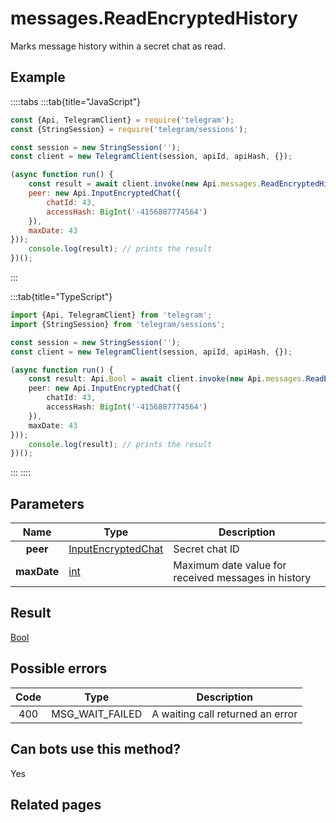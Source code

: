 # messages.ReadEncryptedHistory

Marks message history within a secret chat as read.



## Example

::::tabs
:::tab{title="JavaScript"}
```js
const {Api, TelegramClient} = require('telegram');
const {StringSession} = require('telegram/sessions');

const session = new StringSession('');
const client = new TelegramClient(session, apiId, apiHash, {});

(async function run() {
    const result = await client.invoke(new Api.messages.ReadEncryptedHistory({
    peer: new Api.InputEncryptedChat({
        chatId: 43,
        accessHash: BigInt('-4156887774564')
    }),
    maxDate: 43
}));
    console.log(result); // prints the result
})();
```
:::

:::tab{title="TypeScript"}
```ts
import {Api, TelegramClient} from 'telegram';
import {StringSession} from 'telegram/sessions';

const session = new StringSession('');
const client = new TelegramClient(session, apiId, apiHash, {});

(async function run() {
    const result: Api.Bool = await client.invoke(new Api.messages.ReadEncryptedHistory({
    peer: new Api.InputEncryptedChat({
        chatId: 43,
        accessHash: BigInt('-4156887774564')
    }),
    maxDate: 43
}));
    console.log(result); // prints the result
})();
```
:::
::::



## Parameters

| Name | Type | Description |
| :--: | ---- | ----------- |
| **peer** | [InputEncryptedChat](https://core.telegram.org/type/InputEncryptedChat) | Secret chat ID 
| **maxDate** | [int](https://core.telegram.org/type/int) | Maximum date value for received messages in history 


## Result

[Bool](https://core.telegram.org/type/Bool)



## Possible errors

| Code | Type | Description |
| :--: | ---- | ----------- |
| 400 | MSG\_WAIT\_FAILED | A waiting call returned an error 


## Can bots use this method?

Yes

## Related pages



